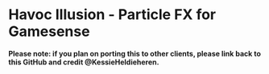 # Havoc Illusion - Particle FX for Gamesense

**Please note: if you plan on porting this to other clients, please link back to this GitHub and credit @KessieHeldieheren.**
